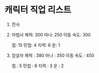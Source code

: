 # 캐릭터 직업 리스트
1. 전사
2. 마법사
    체력: 300
    마나: 250
    이동 속도: 300

    힘: 15
    민첩: 4
    지력: 6
    운: 1
    

3. 암살자
    체력 : 380
    마나 : 350
    이동 속도 : 450

    힘 : 5
    민첩 : 8
    지력 : 3
    운 : 2

